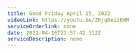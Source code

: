 ```yaml
---
title: Good Friday April 15, 2022
videoLink: https://youtu.be/ZRjq8ei2EWM
serviceOrderlink: none
date: 2022-04-16T23:57:42.312Z
serviceDescription: none
---
```

